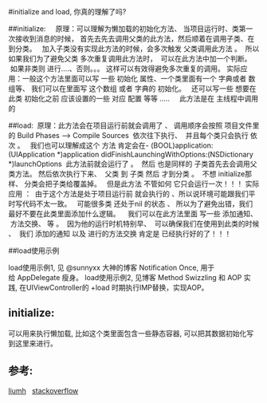 #initialize and load, 你真的理解了吗?

##initialize:     
原理：可以理解为懒加载的初始化方法、 当项目运行时、类第一次接收到消息的时候， 首先去先去调用父类的此方法，然后顺着在调用子类、在到分类。   加入子类没有实现此方法的时候，会多次触发 父类调用此方法 。  所以 如果我们为了避免父类 多次重复调用此方法时，  可以在此方法中加一个判断。  如果非类则 进行....、否则。。。 这样可以有效得避免多次重复的调用。 
实际应用：一般这个方法里面可以写 一些 初始化 属性、一个类里面有一个 字典或者 数组等、 我们可以在里面写 这个数组 或者 字典的 初始化。   还可以写一些 想要在 此类 初始化之前 应该设置的一些 对应 配置 等等 …..     此方法是在 主线程中调用的 

##load:  
原理：此方法会在项目运行前就会调用了 、 调用顺序会按照 项目文件里的 Build Phases ——> Compile Sources  依次往下执行、  并且每个类只会执行 依次 。   我们也可以理解成这个 方法 肯定会在- (BOOL)application:(UIApplication *)application didFinishLaunchingWithOptions:(NSDictionary *)launchOptions  此方法前就会运行了 。  
然后 也是同样的 子类首先去会调用父类方法。 然后依次执行下来、  父类 到 子类 然后 才到分类 。  不想 initialize那样、 分类会把子类给覆盖掉。   但是此方法 不管如何 它只会运行一次！！！
实际应用 ：  由于这个方法是处于项目运行前 就会执行的 、所以说环境可能跟我们平时写代码不太一致。   可能很多类 还处于nil 的状态 、 所以为了避免出错，我们最好不要在此类里面添加什么逻辑。    我们可以在此方法里面 写一些 添加通知、  方法交换、 等 。  因为他的运行时机特别早、  可以确保我们在使用到此类的时候 、  我们 添加的通知 以及 进行的方法交换 肯定是 已经执行好的了！！！  

##load使用示例

load使用示例1, 见 @sunnyxx 大神的博客 Notification Once, 用于给 AppDelegate 瘦身。
load使用示例2, 见博客 Method Swizzling 和 AOP 实践, 在UIViewController的 +load 时期执行IMP替换，实现AOP。

## initialize:

可以用来执行懒加载, 比如这个类里面包含一些静态容器, 可以把其数据初始化写到这里来进行。

## 参考: 
[liumh](http://liumh.com/2015/07/29/ios-load-and-initialize/)   [stackoverflow](https://stackoverflow.com/questions/13326435/nsobject-load-and-initialize-what-do-they-do)

